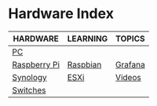 # Hardware Index

|HARDWARE|LEARNING|TOPICS|
|---|---|---|
|[PC](infrastructure/hardware/hardware-pc)|||
|[Raspberry Pi](infrastructure/hardware/hardware-raspberrypi)|[Raspbian](infrastructure/hardware/hardware-raspberrypi#raspbian)|[Grafana](infrastructure/hardware/hardware-raspberrypi#grafana)|
|[Synology](infrastructure/hardware/hardware-synology)|[ESXi](infrastructure/hardware/hardware-raspberrypi#esxi)|[Videos](infrastructure/hardware/hardware-raspberrypi#videos)|
|[Switches](infrastructure/hardware/hardware-switches)|||
